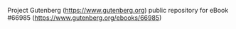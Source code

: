 Project Gutenberg (https://www.gutenberg.org) public repository for
eBook #66985 (https://www.gutenberg.org/ebooks/66985)
